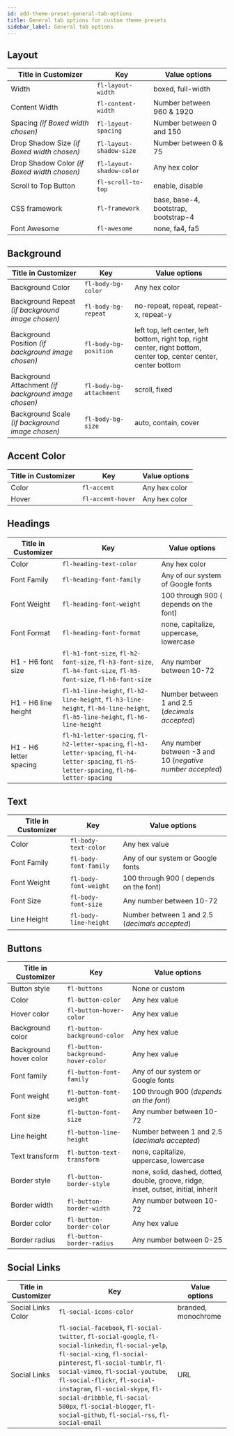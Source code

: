 ```yaml
---
id: add-theme-preset-general-tab-options
title: General tab options for custom theme presets
sidebar_label: General tab options
---
```


## Layout

Title in Customizer  |  Key  |  Value options
---|---|---
Width  |  `fl-layout-width`  |  boxed, full-width
Content Width  |  `fl-content-width`  |  Number between 960 & 1920
Spacing _(if Boxed width chosen)_ |  `fl-layout-spacing`  |  Number between 0 and 150
Drop Shadow Size _(if Boxed width chosen)_ |  `fl-layout-shadow-size`  |  Number between 0  & 75
Drop Shadow Color _(if Boxed width chosen)_ |  `fl-layout-shadow-color`  |  Any hex color
Scroll to Top Button   |  `fl-scroll-to-top`  |  enable, disable
CSS framework | `fl-framework` | base, base-4, bootstrap, bootstrap-4
Font Awesome | `fl-awesome` | none, fa4, fa5

## Background

Title in Customizer  |  Key  |  Value options
---|---|---
Background Color  |  `fl-body-bg-color`  |  Any hex color
Background Repeat _(if background image chosen)_ |  `fl-body-bg-repeat`  |  no-repeat, repeat, repeat-x, repeat-y
Background Position _(if background image chosen)_ |  `fl-body-bg-position`  |  left top, left center, left bottom, right top, right center, right bottom, center top, center center, center bottom
Background Attachment _(if background image chosen)_ |  `fl-body-bg-attachment`  |  scroll, fixed
Background Scale _(if background image chosen)_ |  `fl-body-bg-size`  |  auto, contain, cover

## Accent Color

Title in Customizer  |  Key  |  Value options
---|---|---
Color  |  `fl-accent`  |  Any hex color
Hover  |  `fl-accent-hover`  |  Any hex color

## Headings

Title in Customizer  |  Key  |  Value options
---|---|---
Color  |  `fl-heading-text-color`  |  Any hex color
Font Family  |  `fl-heading-font-family`  |  Any of our system of Google fonts
Font Weight  |  `fl-heading-font-weight`  |  100 through 900 ( depends on the font)
Font Format  |  `fl-heading-font-format`  |  none, capitalize, uppercase, lowercase
H1 - H6 font size  |  `fl-h1-font-size`, `fl-h2-font-size`, `fl-h3-font-size`, `fl-h4-font-size`, `fl-h5-font-size`, `fl-h6-font-size`  |  Any number between 10-72
H1 - H6 line height  |  `fl-h1-line-height`, `fl-h2-line-height`, `fl-h3-line-height`, `fl-h4-line-height`, `fl-h5-line-height`, `fl-h6-line-height`  |  Number between 1 and 2.5 (_decimals accepted_)
H1 - H6 letter spacing  |  `fl-h1-letter-spacing`, `fl-h2-letter-spacing`, `fl-h3-letter-spacing`, `fl-h4-letter-spacing`, `fl-h5-letter-spacing`, `fl-h6-letter-spacing`  |  Any number between -3 and 10 (_negative number accepted_)

## Text

Title in Customizer  |  Key  |  Value options
---|---|---
Color  |  `fl-body-text-color`  |  Any hex value
Font Family  |  `fl-body-font-family`  |  Any of our system or Google fonts
Font Weight  |  `fl-body-font-weight`  |  100 through 900 ( depends on the font)
Font Size  |  `fl-body-font-size`  |  Any number between 10-72
Line Height  |  `fl-body-line-height`  |  Number between 1 and 2.5 (_decimals accepted_)


## Buttons

Title in Customizer  |  Key  |  Value options
---|---|---
Button style  |  `fl-buttons`  |  None or custom
Color  |  `fl-button-color`  |  Any hex value
Hover color  |  `fl-button-hover-color`  |  Any hex value
Background color  |  `fl-button-background-color`  |  Any hex value
Background hover color  |  `fl-button-background-hover-color`  |  Any hex value
Font family  |  `fl-button-font-family`  |  Any of our system or Google fonts
Font weight  |  `fl-button-font-weight`  |  100 through 900 (*depends on the font*)
Font size  |  `fl-button-font-size`  |  Any number between 10-72
Line height  |  `fl-button-line-height`  |  Number between 1 and 2.5 (_decimals accepted_)
Text transform  |  `fl-button-text-transform`  |  none, capitalize, uppercase, lowercase
Border style  |  `fl-button-border-style`  |  none, solid, dashed, dotted, double, groove, ridge, inset, outset, initial, inherit
Border width  |  `fl-button-border-width`  |  Any number between 10-72
Border color  |  `fl-button-border-color`  |  Any hex value
Border radius  |  `fl-button-border-radius`  |  Any number between  0-25

## Social Links

Title in Customizer  |  Key  |  Value options
---|---|---
Social Links Color  |  `fl-social-icons-color`  |  branded, monochrome
Social Links |  `fl-social-facebook`, `fl-social-twitter`, `fl-social-google`, `fl-social-linkedin`, `fl-social-yelp`, `fl-social-xing`, `fl-social-pinterest`, `fl-social-tumblr`, `fl-social-vimeo`, `fl-social-youtube`, `fl-social-flickr`, `fl-social-instagram`, `fl-social-skype`, `fl-social-dribbble`, `fl-social-500px`, `fl-social-blogger`, `fl-social-github`, `fl-social-rss`, `fl-social-email` |  URL
